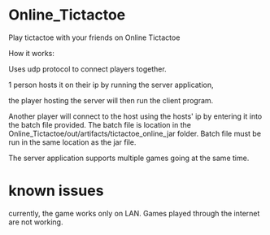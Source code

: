 # Online_Tictactoe

Play tictactoe with your friends on Online Tictactoe


How it works:

Uses udp protocol to connect players together.

1 person hosts it on their ip by running the server application,

the player hosting the server will then run the client program.

Another player will connect to the host using the hosts' ip by entering it into the batch file provided. The batch file is location in the 
Online_Tictactoe/out/artifacts/tictactoe_online_jar folder. Batch file must be run in the same location as the jar file.

The server application supports multiple games going at the same time.


# known issues
currently, the game works only on LAN. Games played through the internet are not working.

